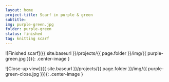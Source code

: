 ```yaml
---
layout: home
project-title: Scarf in purple & green
subtitle: 
img: purple-green.jpg
folder: purple-green
status: finished
tag: knitting scarf
---
```

![Finished scarf]({{ site.baseurl }}/projects/{{ page.folder }}/img/{{ purple-green.jpg }}){: .center-image }

![Close-up view]({{ site.baseurl }}/projects/{{ page.folder }}/img/{{ purple-green-close.jpg }}){: .center-image }